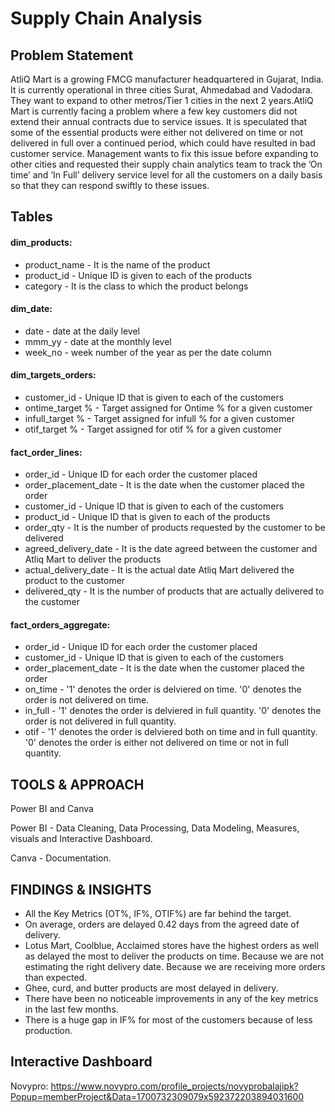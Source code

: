 # Supply Chain Analysis
## Problem Statement

AtliQ Mart is a growing FMCG manufacturer headquartered in Gujarat, India. It is currently operational in three cities Surat, Ahmedabad and Vadodara. They want to expand to other metros/Tier 1 cities in the next 2 years.AtliQ Mart is currently facing a problem where a few key customers did not extend their annual contracts due to service issues. It is speculated that some of the essential products were either not delivered on time or not delivered in full over a continued period, which could have resulted in bad customer service. Management wants to fix this issue before expanding to other cities and requested their supply chain analytics team to track the ’On time’ and ‘In Full’ delivery service level for all the customers on a daily basis so that they can respond swiftly to these issues.

## Tables
#### dim_products:

* product_name - It is the name of the product
* product_id - Unique ID is given to each of the products
* category - It is the class to which the product belongs

#### dim_date:
* date - date at the daily level
* mmm_yy - date at the monthly level
* week_no - week number of the year as per the date column

#### dim_targets_orders:
* customer_id - Unique ID that is given to each of the customers
* ontime_target % - Target assigned for Ontime % for a given customer
* infull_target % - Target assigned for infull % for a given customer
* otif_target % - Target assigned for otif % for a given customer

#### fact_order_lines:
* order_id - Unique ID for each order the customer placed
* order_placement_date - It is the date when the customer placed the order
* customer_id - Unique ID that is given to each of the customers
* product_id - Unique ID that is given to each of the products
* order_qty - It is the number of products requested by the customer to be delivered
* agreed_delivery_date - It is the date agreed between the customer and Atliq Mart to deliver the products
* actual_delivery_date - It is the actual date Atliq Mart delivered the product to the customer
* delivered_qty - It is the number of products that are actually delivered to the customer

#### fact_orders_aggregate:
* order_id - Unique ID for each order the customer placed
* customer_id - Unique ID that is given to each of the customers
* order_placement_date - It is the date when the customer placed the order
* on_time - '1' denotes the order is delviered on time. '0' denotes the order is not delivered on time.
* in_full - '1' denotes the order is delviered in full quantity. '0' denotes the order is not delivered in full quantity.
* otif - '1' denotes the order is delviered both on time and in full quantity. '0' denotes the order is either not delivered on time or not in full quantity.



## TOOLS & APPROACH 
  Power BI and Canva

  Power BI - Data Cleaning, Data Processing, Data Modeling, Measures, visuals and Interactive Dashboard.
  
  Canva - Documentation.

## FINDINGS & INSIGHTS 

* All the Key Metrics (OT%, IF%, OTIF%) are far behind the target.
* On average, orders are delayed 0.42 days from the agreed date of delivery.
* Lotus Mart, Coolblue, Acclaimed stores have the highest orders as well as delayed the most to deliver the products on time.
     Because we are not estimating the right delivery date.
     Because we are receiving more orders than expected.
* Ghee, curd, and butter products are most delayed in delivery. 
* There have been no noticeable improvements in any of the key metrics in the last few months.
* There is a huge gap in IF% for most of the customers because of less production.

## Interactive Dashboard 

Novypro: https://www.novypro.com/profile_projects/novyprobalajipk?Popup=memberProject&Data=1700732309079x592372203894031600



